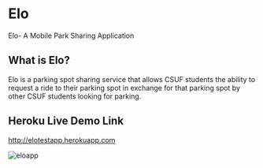 # Elo
Elo- A Mobile Park Sharing Application

## What is Elo?
Elo is a parking spot sharing service that allows CSUF students the ability to request a ride to their parking spot in exchange for that parking spot by other CSUF students looking for parking.

## Heroku Live Demo Link
http://elotestapp.herokuapp.com


![eloapp](https://user-images.githubusercontent.com/6588703/52891258-c1c29900-313e-11e9-85d7-ae7374bc5c62.png)

